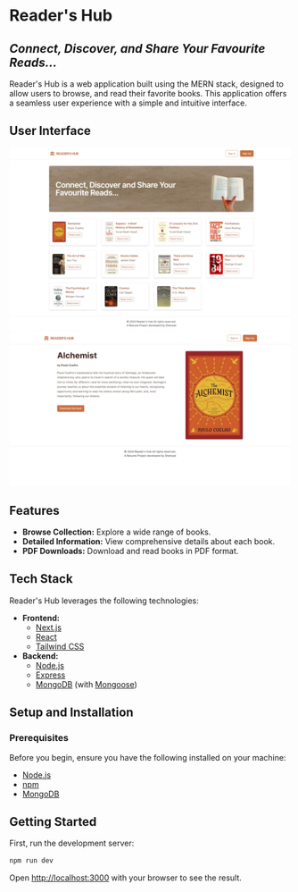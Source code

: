 # Reader's Hub
## _Connect, Discover, and Share Your Favourite Reads..._

Reader's Hub is a web application built using the MERN stack, designed to allow users to browse, and read their favorite books. This application offers a seamless user experience with a simple and intuitive interface.

## User Interface
![Screenshot_1](https://github.com/shahxada20/Readers-Hub-Frontend/blob/593a38c4479fd6c95448fb4c8eaf73b38322e7d4/public/Screenshot_Book_List.jpeg)
![Screenshot_1](https://github.com/shahxada20/Readers-Hub-Frontend/blob/593a38c4479fd6c95448fb4c8eaf73b38322e7d4/public/Screenshot_Book_Details.jpeg)

## Features
- **Browse Collection:** Explore a wide range of books.
- **Detailed Information:** View comprehensive details about each book.
- **PDF Downloads:** Download and read books in PDF format.

## Tech Stack
Reader's Hub leverages the following technologies:
- **Frontend:**
  - [Next.js](https://nextjs.org/)
  - [React](https://reactjs.org/)
  - [Tailwind CSS](https://tailwindcss.com/)
- **Backend:**
  - [Node.js](https://nodejs.org/)
  - [Express](https://expressjs.com/)
  - [MongoDB](https://www.mongodb.com/) (with [Mongoose](https://mongoosejs.com/))

## Setup and Installation
### Prerequisites
Before you begin, ensure you have the following installed on your machine:
- [Node.js](https://nodejs.org/)
- [npm](https://www.npmjs.com/)
- [MongoDB](https://www.mongodb.com/)

## Getting Started
First, run the development server:
```bash
npm run dev
```
Open [http://localhost:3000](http://localhost:3000) with your browser to see the result.
